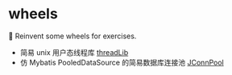 # wheels

:hammer: Reinvent some wheels for exercises.

- 简易 unix 用户态线程库 [threadLib](https://github.com/firejq/threadLib)
- 仿 Mybatis PooledDataSource 的简易数据库连接池 [JConnPool](https://github.com/firejq/JConnPool)
